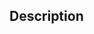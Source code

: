 ﻿<!----------------------------------------------------DECLARATION ( entryPoint ; Param_2 ; … ; N ) -> entryPoint (Text) - {Action} [TYPE,DISPLAY,SAVE,INIT] -> Param_2 ; … ; N (Pointer)-->## Description
